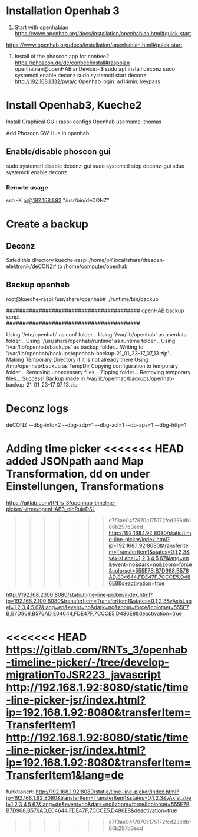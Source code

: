 # Installation Openhab 3

1. Start with openhabian
   https://www.openhab.org/docs/installation/openhabian.html#quick-start

https://www.openhab.org/docs/installation/openhabian.html#quick-start

1. Install of the phoscon app for conbee2
https://phoscon.de/de/conbee/install#raspbian
openhabian@openHABianDevice:~$ sudo apt install deconz
sudo systemctl enable deconz
sudo systemctl start deconz
http://192.168.1.132/pwa/c
Openhab login: ad14min, keypass

# Install Openhab3, Kueche2
Install Graphical GUI:
raspi-configs
Openhab username: thomas

Add Phoscon GW Hue in openhab

## Enable/disable phoscon gui
sudo systemctl disable deconz-gui
sudo systemctl stop deconz-gui
sduo systemctl enable deconz


### Remote usage
ssh -X pi@192.168.1.92 "/usr/bin/deCONZ"


# Create a backup
## Deconz
Safed this directory kueche-raspi:/home/pi/.local/share/dresden-elektronik/deCONZ#
to /home/computer/openhab

## Backup openhab
root@kueche-raspi:/usr/share/openhab# ./runtime/bin/backup 
                                         
#########################################
          openHAB backup script          
#########################################
                                         
Using '/etc/openhab' as conf folder...
Using '/var/lib/openhab' as userdata folder...
Using '/usr/share/openhab/runtime' as runtime folder...
Using '/var/lib/openhab/backups' as backup folder...
Writing to '/var/lib/openhab/backups/openhab-backup-21_01_23-17_07_13.zip'...
Making Temporary Directory if it is not already there
Using /tmp/openhab/backup as TempDir
Copying configuration to temporary folder...
Removing unnecessary files...
Zipping folder...
Removing temporary files...
Success! Backup made in /var/lib/openhab/backups/openhab-backup-21_01_23-17_07_13.zip

# Deconz logs
 deCONZ --dbg-info=2 --dbg-zdp=1 --dbg-zcl=1 --db-aps=1 --dbg-http=1

Adding time picker
<<<<<<< HEAD
added JSONpath aand Map Transformation, dd on under Einstellungen, Transformations
=======
https://gitlab.com/RNTs_3/openhab-timeline-picker/-/tree/openHAB3_oldRuleDSL
>>>>>>> c7f3ae04f7870c175172fcd236db186b297b3ecd
http://192.168.1.92:8080/static/time-line-picker/index.html?ip=192.168.1.92:8080&transferItem=TransferItem1&states=0,1,2,3&yAxisLabel=1,2,3,4,5,67&lang=en&event=no&dark=no&zoom=force&colorset=555E7B,B7D968,B576AD,E04644,FDE47F,7CCCE5,D486E8&deactivation=true

http://192.168.2.100:8080/static/time-line-picker/index.html?ip=192.168.2.100:8080&transferItem=TransferItem1&states=0,1,2,3&yAxisLabel=1,2,3,4,5,67&lang=en&event=no&dark=no&zoom=force&colorset=555E7B,B7D968,B576AD,E04644,FDE47F,7CCCE5,D486E8&deactivation=true

<<<<<<< HEAD
https://gitlab.com/RNTs_3/openhab-timeline-picker/-/tree/develop-migrationToJSR223_javascript
http://192.168.1.92:8080/static/time-line-picker-jsr/index.html?ip=192.168.1.92:8080&transferItem=TransferItem1
http://192.168.1.92:8080/static/time-line-picker-jsr/index.html?ip=192.168.1.92:8080&transferItem=TransferItem1&lang=de
=======
funktionert:
http://192.168.1.92:8080/static/time-line-picker/index.html?ip=192.168.1.92:8080&transferItem=TransferItem1&states=0,1,2,3&yAxisLabel=1,2,3,4,5,67&lang=de&event=no&dark=no&zoom=force&colorset=555E7B,B7D968,B576AD,E04644,FDE47F,7CCCE5,D486E8&deactivation=true
>>>>>>> c7f3ae04f7870c175172fcd236db186b297b3ecd

